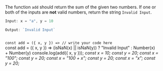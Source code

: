 The function `add`
should return the sum of
the given two numbers.
If one or
both of the inputs are **not** valid numbers,
return the string `Invalid Input`.

```js
Input: x = "a", y = 10

Output: `Invalid Input`
```
<codeblock language="javascript" type="exercise" testMode="multipleInput">
<code>
const add = ({ x, y }) => // write your code here
</code>

<solution>
const add = ({ x, y }) => (isNaN(x) || isNaN(y)) ? "Invalid Input" : Number(x) + Number(y)
</solution>

<testcases>
<caller>
console.log(add({ x, y }));
</caller>
<testcase>
<i>
const x = 10;
const y = 20;
</i>
</testcase>
<testcase>
<i>
const x = "100";
const y = 20;
</i>
</testcase>
<testcase>
<i>
const x = "100 + x";
const y = 20;
</i>
</testcase>
<testcase>
<i>
const x = "x";
const y = 20;
</i>
</testcase>
</testcases>
</codeblock>
